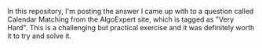 In this repository, I'm posting the answer I came up with to a question called Calendar Matching from the AlgoExpert site, which is tagged as "Very Hard". This is a challenging but practical exercise and it was definitely worth it to try and solve it.
